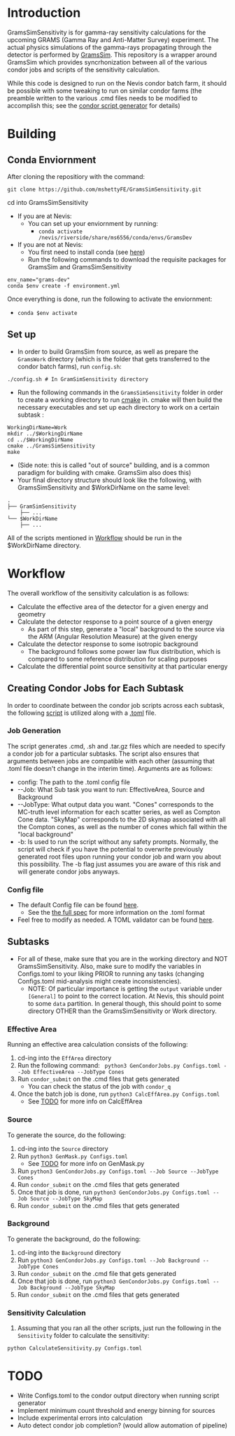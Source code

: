 # Introduction
GramsSimSensitivity is for gamma-ray sensitivity calculations for the upcoming GRAMS (Gamma Ray and Anti-Matter Survey) experiment. The actual physics simulations of the gamma-rays propagating through the detector is performed by [GramsSim](https://github.com/wgseligman/GramsSim). This repository is a wrapper around GramsSim which provides syncrhonization between all of the various condor jobs and scripts of the sensitivity calculation.

While this code is designed to run on the Nevis condor batch farm, it should be possible with some tweaking to run on similar condor farms (the preamble written to the various .cmd files needs to be modified to accomplish this; see the [condor script generator](./SensitivityUtils/GenCondorJobs.py) for details)
# Building
## Conda Enviornment
After cloning the repositiory with the command:
```
git clone https://github.com/mshettyFE/GramsSimSensitivity.git
```
cd into GramsSimSensitivity
* If you are at Nevis:
    * You can set up your enviornment by running:
        *  ```conda activate /nevis/riverside/share/ms6556/conda/envs/GramsDev```
* If you are not at Nevis:
    * You first need to install conda (see [here](https://conda.io/projects/conda/en/latest/user-guide/install/index.html))
    * Run the following commands to download the requisite packages for GramsSim and GramsSimSensitivity
```
env_name="grams-dev"
conda $env create -f environment.yml
```
Once everything is done, run the following to activate the enviornment:
* ```conda $env activate```
## Set up
* In order to build GramsSim from source, as well as prepare the  ```GramsWork``` directory (which is the folder that gets transferred to the condor batch farms), run ```config.sh```:
```
./config.sh # In GramSimSensitivity directory
```

* Run the following commands in the ```GramsSimSensitivity``` folder in order to create a working directory to run [cmake](https://cmake.org/) in. cmake will then build the necessary executables and set up each directory to work on a certain subtask :
```
WorkingDirName=Work
mkdir ../$WorkingDirName
cd ../$WorkingDirName
cmake ../GramsSimSensitivity
make
```
* (Side note: this is called "out of source" building, and is a common paradigm for building with cmake. GramsSim also does this)
* Your final directory structure should look like the following, with GramsSimSensitivity and $WorkDirName on the same level:
```
.
├── GramSimSensitivity
    ├── ...
└── $WorkDirName
    ├── ...
```

All of the scripts mentioned in [Workflow](#Workflow) should be run in the $WorkDirName directory.
# Workflow
The overall workflow of the sensitivity calculation is as follows:
* Calculate the effective area of the detector for a given energy and geometry
* Calculate the detector response to a point source of a given energy
    * As part of this step, generate a "local" background to the source via the ARM (Angular Resolution Measure) at the given energy
* Calculate the detector response to some isotropic background
    * The background follows some power law flux distribution, which is compared to some reference distribution for scaling purposes
* Calculate the differential point source sensitivity at that particular energy
## Creating Condor Jobs for Each Subtask
In order to coordinate between the condor job scripts across each subtask, the following [script](./SensitivityUtils/GenCondorJobs.py) is utilized along with a [.toml](./ConfigFiles/Configs.toml) file. 
### Job Generation
The script generates .cmd, .sh and .tar.gz files which are needed to specify a condor job for a particular subtasks. The script also ensures that arguments between jobs are compatible with each other (assuming that .toml file doesn't change in the interim time). Arguments are as follows:
* config: The path to the .toml config file
* --Job: What Sub task you want to run: EffectiveArea, Source and Background
* --JobType: What output data you want. "Cones" corresponds to the MC-truth level information for each scatter series, as well as Compton Cone data. "SkyMap" corresponds to the 2D skymap associated with all the Compton cones, as well as the number of cones which fall within the "local background"
* -b: Is used to run the script without any safety prompts. Normally, the script will check if you have the potential to overwrite previously generated root files upon running your condor job and warn you about this possibility. The -b flag just assumes you are aware of this risk and will generate condor jobs anyways.
### Config file
* The default Config file can be found [here](./ConfigFiles/Configs.toml).
    * See the  [the full spec](https://toml.io/en/v1.0.0) for more information on the .toml format
* Feel free to modify as needed. A TOML validator can be found [here](https://www.toml-lint.com/).
## Subtasks
* For all of these, make sure that you are in the working directory and NOT GramsSimSensitivity. Also, make sure to modify the variables in Configs.toml to your liking PRIOR to running any tasks (changing Configs.toml mid-analysis might create inconsistencies).
    * NOTE: Of particular importance is getting the ```output``` variable under ```[General]``` to point to the correct location. At Nevis, this should point to some ```data``` partition. In general though, this should point to some directory OTHER than the GramsSimSensitivity or Work directory. 
### Effective Area
Running an effective area calculation consists of the following:
1. cd-ing into the ```EffArea``` directory
2. Run the following command: ``` python3 GenCondorJobs.py Configs.toml --Job EffectiveArea --JobType Cones```
3. Run ```condor_submit``` on the .cmd files that gets generated
    *   You can check the status of the job with ```condor_q```
4. Once the batch job is done, run ```python3 CalcEffArea.py Configs.toml```
    * See [TODO](TODO) for more info on CalcEffArea
### Source
To generate the source, do the following:
1. cd-ing into the ```Source``` directory
2. Run ```python3 GenMask.py Configs.toml```
    * See [TODO](TODO) for more info on GenMask.py
3. Run ```python3 GenCondorJobs.py Configs.toml --Job Source --JobType Cones```
4. Run ```condor_submit``` on the .cmd files that gets generated
5. Once that job is done, run ```python3 GenCondorJobs.py Configs.toml --Job Source --JobType SkyMap```
6. Run ```condor_submit``` on the .cmd files that gets generated

### Background
To generate the background, do the following:
1. cd-ing into the ```Background``` directory
2. Run ```python3 GenCondorJobs.py Configs.toml --Job Background --JobType Cones```
3. Run ```condor_submit``` on the .cmd file that gets generated
4. Once that job is done, run ```python3 GenCondorJobs.py Configs.toml --Job Background --JobType SkyMap```
5. Run ```condor_submit``` on the .cmd files that gets generated

### Sensitivity Calculation
1. Assuming that you ran all the other scripts, just run the following in the ```Sensitivity``` folder to calculate the sensitivity:
```
python CalculateSensitivity.py Configs.toml
```

# TODO
* Write Configs.toml to the condor output directory when running script generator
* Implement minimum count threshold and energy binning for sources
* Include experimental errors into calculation
* Auto detect condor job completion? (would allow automation of pipeline)
